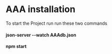 # AAA installation

To start the Project run run these two commands

#### json-server --watch AAAdb.json

#### npm start

